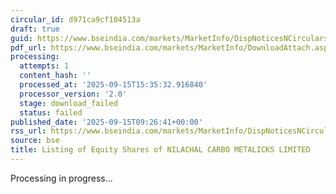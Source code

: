 ```yaml
---
circular_id: d971ca9cf104513a
draft: true
guid: https://www.bseindia.com/markets/MarketInfo/DispNoticesNCirculars.aspx?Noticeid={F7B89855-C992-480F-8D97-0C931F2AAD47}&noticeno=20250915-13&dt=09/15/2025&icount=13&totcount=66&flag=0
pdf_url: https://www.bseindia.com/markets/MarketInfo/DownloadAttach.aspx?id=20250915-13&attachedId=
processing:
  attempts: 1
  content_hash: ''
  processed_at: '2025-09-15T15:35:32.916840'
  processor_version: '2.0'
  stage: download_failed
  status: failed
published_date: '2025-09-15T09:26:41+00:00'
rss_url: https://www.bseindia.com/markets/MarketInfo/DispNoticesNCirculars.aspx?Noticeid={F7B89855-C992-480F-8D97-0C931F2AAD47}&noticeno=20250915-13&dt=09/15/2025&icount=13&totcount=66&flag=0
source: bse
title: Listing of Equity Shares of NILACHAL CARBO METALICKS LIMITED
---
```


Processing in progress...